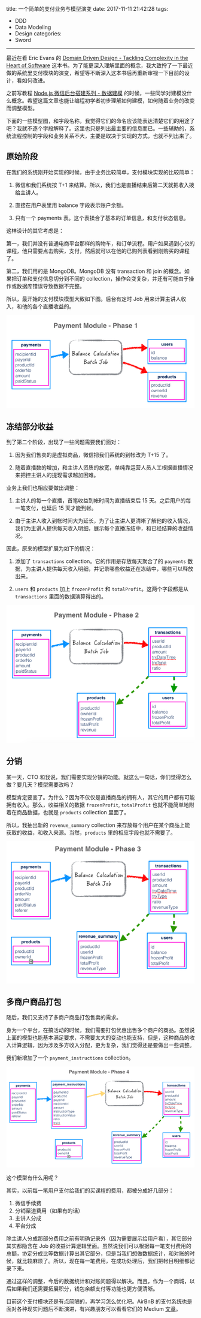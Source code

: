title: 一个简单的支付业务与模型演变
date: 2017-11-11 21:42:28
tags:
  - DDD
  - Data Modeling
  - Design
categories:
  - Sword
---


[Node.js 微信后台搭建系列 - 数据建模]: http://www.thinkingincrowd.me/2016/11/13/Node-js-Wechat-Web-App-Tutorial-Data-Modeling/
[Domain Driven Design - Tackling Complexity in the Heart of Software]: https://www.amazon.com/Domain-Driven-Design-Tackling-Complexity-Software/dp/0321125215/ref=sr_1_1

最近在看 Eric Evans 的 [Domain Driven Design - Tackling Complexity in the Heart of Software][] 这本书。为了能更深入理解里面的概念，我大致捋了一下最近做的系统里支付模块的演变，希望等不断深入这本书后再重新审视一下目前的设计，看如何改进。  

之前写教程 [Node.js 微信后台搭建系列 - 数据建模][] 的时候，一些同学对建模没什么概念。希望这篇文章也能让编程初学者初步理解如何建模，如何随着业务的改变而调整模型。  

下面的一些模型图，和字段名称，我觉得它们的命名应该能表达清楚它们的用途了吧？我就不逐个字段解释了。这里也只是列出最主要的信息而已。一些辅助的，系统流程控制的字段和业务关系不大，主要是取决于实现的方式，也就不列出来了。  


## 原始阶段

在我们的系统刚开始实现的时候，由于业务比较简单，支付模块实现的比较简单：  

1. 微信和我们系统按 T+1 来结算。所以，我们也是直播结束后第二天就把收入拨给主讲人。  

2. 直接在用户表里用 balance 字段表示账户余额。  

3. 只有一个 payments 表。这个表揉合了基本的订单信息，和支付状态信息。  

这样设计的其它考虑是：  

第一，我们并没有普通电商平台那样的购物车，和订单流程。用户如果遇到心仪的课程，他只需要点击购买，支付，然后就可以在他的已购列表看到刚购买的课程了。  

第二，我们用的是 MongoDB。MongoDB 没有 transaction 和 join 的概念。如果把订单和支付信息切分到不同的 collection，操作会变复杂，并还有可能由于操作或数据库错误导致数据不完整。  

所以，最开始的支付模块模型大致如下图。后台有定时 Job 用来计算主讲人收入，和他的各个直播收益的。  

![Payment Modeling Phase 1](https://raw.githubusercontent.com/kenspirit/blog-cdn-data/master/payment-module-design-phase-1.png)


## 冻结部分收益

到了第二个阶段，出现了一些问题需要我们面对：  

1. 因为我们售卖的是虚拟商品，微信把我们系统的到帐改为 T+15 了。  

2. 随着直播数的增加，和主讲人资质的放宽，单纯靠运营人员人工根据直播情况来把控主讲人的提现需求越加困难。  

业务上我们也相应要做出调整：  

1. 主讲人的每一个直播，首笔收益到帐时间为直播结束后 15 天。之后用户的每一笔支付，也延后 15 天才能到帐。  

2. 由于主讲人收入到帐时间大为延长，为了让主讲人更清晰了解他的收入情况，我们为主讲人提供每天收入明细，展示每个直播冻结中，和已经结算的收益情况。  

因此，原来的模型扩展为如下的情况：  

1. 添加了 `transactions` collection。它的作用是存放每天聚合了的 `payments` 数据，为主讲人提供每天收入明细，并记录哪些收益还在冻结中，哪些可以释放出来。  

2. `users` 和 `products` 加上 `frozenProfit` 和 `totalProfit`。这两个字段都是从 `transactions` 里面的数据演算得出的。  

![Payment Modeling Phase 2](https://raw.githubusercontent.com/kenspirit/blog-cdn-data/master/payment-module-design-phase-2.png)


## 分销

某一天，CTO 和我说，我们需要实现分销的功能。就这么一句话，你们觉得怎么做？要几天？模型需要改吗？  

模型肯定要变了。为什么？因为不仅仅是直播商品的拥有人，其它的用户都有可能拥有收入。那么，收益相关的数据 `frozenProfit`, `totalProfit` 也就不能简单地附着在商品数据，也就是 `products` collection 里面了。  

所以，我抽出新的 `revenue_summary` collection 来存放每个用户在某个商品上能获取的收益，和收入来源。当然，`products` 里的相应字段也就不需要了。  

![Payment Modeling Phase 3](https://raw.githubusercontent.com/kenspirit/blog-cdn-data/master/payment-module-design-phase-3.png)


## 多商户商品打包

随后，我们又支持了多商户商品打包售卖的需求。  

身为一个平台，在搞活动的时候，我们需要打包优惠出售多个商户的商品。虽然说上面的模型也能基本满足要求，不需要太大的变动也能支持，但是，这种商品的收入计算逻辑，因为涉及多方收入分配，更为复杂，我们觉得还是要做出一些调整。  

我们新增加了一个 `payment_instructions` collection。  

![Payment Modeling Phase 4](https://raw.githubusercontent.com/kenspirit/blog-cdn-data/master/payment-module-design-phase-4.png)

这个模型有什么用呢？  

其实，以前每一笔用户支付给我们的买课程的费用，都被分成好几部分：  

1. 微信手续费  
2. 分销渠道费用（如果有的话）  
3. 主讲人分成  
4. 平台分成  

除主讲人分成那部分费用之前有明确记录外（因为需要展示给用户看），其它部分其实都隐含在 Job 的收益计算逻辑里面。虽然说我们可以根据每一笔支付费用的总额，协定分成比等数据计算出其它部分，但是当我们想做数据统计，和对账的时候，就比较麻烦了。所以，现在每一笔费用，在成功处理后，我们把帐目明细都记录下来。  

通过这样的调整，今后的数据统计和对账问题得以解决。而且，作为一个商城，以后如果我们还需要拓展积分，钱包余额支付等功能也更方便清晰。  

[文章]: https://medium.com/airbnb-engineering/scaling-airbnbs-payment-platform-43ebfc99b324

目前这个支付模块还是有点简陋的，再学习怎么优化吧。AirBnB 的支付系统也是面对各种现实问题后不断演进，有兴趣朋友可以看看它们的 Medium [文章][]。
